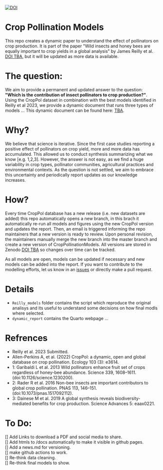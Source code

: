 [![DOI](https://zenodo.org/badge/240485535.svg)](https://zenodo.org/badge/latestdoi/240485535)

# Crop Pollination Models

This repo creates a dynamic paper to understand the effect of pollinators on crop production. It is part of the paper "Wild insects and honey bees are equally important to crop yields in a global analysis" by James Reilly et al. [DOI TBA](), but it will be updated as more data is available.  

# The question:  

We aim to provide a permanent and updated answer to the question: **"Which is the contribution of insect pollinators to crop production?"**.
Using the CropPol dataset in combination with the best models identified in Reilly et al 2023, we provide a dynamic document that runs three types of models ... This dynamic document can be found here: [TBA]().  

# Why?  

We believe that science is iterative. Since the first case studies reporting a positive effect of pollinators on crop yield, more and more data has accumulated. This allowed us to conduct synthesis summarizing what we know [e.g. 1,2,3]. However, the answer is not easy, as we find a huge variability in crop types, pollinator communities, agricultural practices and environmental contexts. As the question is not settled, we aim to embrace this uncertainty and periodically report updates as our knowledge increases.  

# How? 

Every time CropPol database has a new release (i.e. new datasets are added) this repo automatically opens a new branch, in this brach it automatically re-run all models and figures using the new CropPol version and updates the report. Then, an email is triggered informing the repo maintainers that a new version is ready to review. Upon personal revision, the maintainers manually merge the new branch into the master branch and create a new version of CropPollinationModels. All versions are stored in Zenodo [DOI TBA]() so changes over time can be tracked. 

As all models are open, models can be updated if necessary and new models can be added into the report. If you want to contribute to the modelling efforts, let us know in an [issues]() or directly make a pull request. 

# Details  

- `Reilly_models` folder contains the script which reproduce the original analisys and its useful to understand some decisions on how final modls where selected.
- `dynamic_report` contains the Quarto webpage ... 

# Refrences 

- Reilly et al. 2023 Submitted.
- Allen-Perkins A, et al. (2022) CropPol: a dynamic, open and global database on crop pollination. Ecology 103 (3): e3614.  
- 1: Garibaldi L et al. 2013 Wild pollinators enhance fruit set of crops regardless of honey-bee abundance. Science 339, 1608–1611. (doi:10.1126/science.1230200). 
- 2: Rader R et al. 2016 Non-bee insects are important contributors to global crop pollination. PNAS 113, 146–151. (doi:10.1073/pnas.1517092112). 
- 3: Dainese M et al. 2019 A global synthesis reveals biodiversity-mediated benefits for crop production. Science Advances 5: eaax0221.  

# To Do:  
[] Add Links to download a PDF and social media to share.   
[] Add htmls to /docs automatically to make it visible in github pages.   
[] Add a news.md for versioning.   
[] make github actions to work.   
[] Re-think data cleaning.   
[] Re-think final models to show.  

